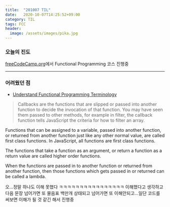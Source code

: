 ```yaml
---
title:  "201007 TIL"
date:   2020-10-07T14:25:52+09:00
category: TIL
tags: FCC
header:
  image: /assets/images/pika.jpg
---
```


<h3>오늘의 진도</h3>

[freeCodeCamp.org](https://www.freecodecamp.org/)에서 Functional Programming 코스 진행중

<hr>

<h3>어려웠던 점</h3>

 - [Understand Functional Programming Terminology](https://www.freecodecamp.org/learn/javascript-algorithms-and-data-structures/functional-programming/understand-functional-programming-terminology)

>Callbacks are the functions that are slipped or passed into another function to decide the invocation of that function. You may have seen them passed to other methods, for example in filter, the callback function tells JavaScript the criteria for how to filter an array.

Functions that can be assigned to a variable, passed into another function, or returned from another function just like any other normal value, are called first class functions. In JavaScript, all functions are first class functions.

The functions that take a function as an argument, or return a function as a return value are called higher order functions.

When the functions are passed in to another function or returned from another function, then those functions which gets passed in or returned can be called a lambda.

오...정말 하나도 이해 못했다 ㅋㅋㅋㅋㅋㅋㅋㅋㅋㅋㅋㅋㅋㅋㅋㅋ
이해했다고 생각하고 다음 문장 넘어가면 또 물음표 백만개 상태되고 넘어가면 또 이해안되고...일단 코드를 써보면 이해가 될 것 같긴 해서 진행중